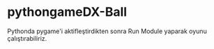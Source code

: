 # pythongameDX-Ball
Pythonda pygame'i aktifleştirdikten sonra Run Module yaparak oyunu çalıştırabiliriz.
